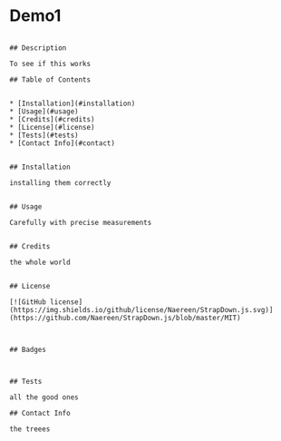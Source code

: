 # Demo1
    
    ​
    ## Description 
    ​
    To see if this works
    ​
    ## Table of Contents
    
    
    * [Installation](#installation)
    * [Usage](#usage)
    * [Credits](#credits)
    * [License](#license)
    * [Tests](#tests)
    * [Contact Info](#contact)
    
    
    ## Installation
    
    installing them correctly
    ​
    
    ## Usage 
    
    Carefully with precise measurements
    ​
    ​
    ## Credits
    
    the whole world
    ​
    ​
    ## License
    
    [![GitHub license](https://img.shields.io/github/license/Naereen/StrapDown.js.svg)](https://github.com/Naereen/StrapDown.js/blob/master/MIT)
    ​
    
    ​
    ## Badges
    ​
   
    ​
    ## Tests
    
    all the good ones
    
    ## Contact Info
    
    the treees
    
    